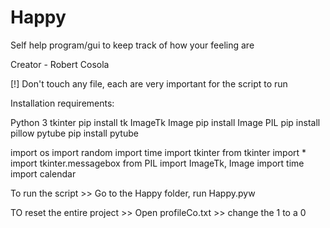 # Happy
Self help program/gui to keep track of how your feeling are 


Creator - Robert Cosola

[!] Don't touch any file, each are very important for the script to run

Installation requirements:

Python 3
tkinter		pip install tk
ImageTk
Image		pip install Image
PIL		pip install pillow
pytube		pip install pytube


import os
import random
import time
import tkinter
from tkinter import *
import tkinter.messagebox
from PIL import ImageTk, Image
import time
import calendar


To run the script  >>  Go to the Happy folder, run Happy.pyw

TO reset the entire project >> Open profileCo.txt >> change the 1 to a 0
